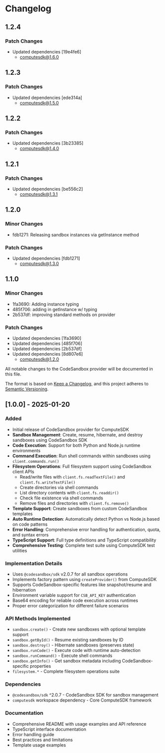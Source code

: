 # Changelog

## 1.2.4

### Patch Changes

- Updated dependencies [19e4fe6]
  - computesdk@1.6.0

## 1.2.3

### Patch Changes

- Updated dependencies [ede314a]
  - computesdk@1.5.0

## 1.2.2

### Patch Changes

- Updated dependencies [3b23385]
  - computesdk@1.4.0

## 1.2.1

### Patch Changes

- Updated dependencies [be556c2]
  - computesdk@1.3.1

## 1.2.0

### Minor Changes

- fdb1271: Releasing sandbox instances via getInstance method

### Patch Changes

- Updated dependencies [fdb1271]
  - computesdk@1.3.0

## 1.1.0

### Minor Changes

- 1fa3690: Adding instance typing
- 485f706: adding in getInstance w/ typing
- 2b537df: improving standard methods on provider

### Patch Changes

- Updated dependencies [1fa3690]
- Updated dependencies [485f706]
- Updated dependencies [2b537df]
- Updated dependencies [8d807e6]
  - computesdk@1.2.0

All notable changes to the CodeSandbox provider will be documented in this file.

The format is based on [Keep a Changelog](https://keepachangelog.com/en/1.0.0/),
and this project adheres to [Semantic Versioning](https://semver.org/spec/v2.0.0.html).

## [1.0.0] - 2025-01-20

### Added

- Initial release of CodeSandbox provider for ComputeSDK
- **Sandbox Management**: Create, resume, hibernate, and destroy sandboxes using CodeSandbox SDK
- **Code Execution**: Support for both Python and Node.js runtime environments
- **Command Execution**: Run shell commands within sandboxes using `client.commands.run()`
- **Filesystem Operations**: Full filesystem support using CodeSandbox client APIs
  - Read/write files with `client.fs.readTextFile()` and `client.fs.writeTextFile()`
  - Create directories via shell commands
  - List directory contents with `client.fs.readdir()`
  - Check file existence via shell commands
  - Remove files and directories with `client.fs.remove()`
- **Template Support**: Create sandboxes from custom CodeSandbox templates
- **Auto Runtime Detection**: Automatically detect Python vs Node.js based on code patterns
- **Error Handling**: Comprehensive error handling for authentication, quota, and syntax errors
- **TypeScript Support**: Full type definitions and TypeScript compatibility
- **Comprehensive Testing**: Complete test suite using ComputeSDK test utilities

### Implementation Details

- Uses `@codesandbox/sdk` v2.0.7 for all sandbox operations
- Implements factory pattern using `createProvider()` from ComputeSDK
- Supports CodeSandbox-specific features like snapshot/resume and hibernation
- Environment variable support for `CSB_API_KEY` authentication
- Base64 encoding for reliable code execution across runtimes
- Proper error categorization for different failure scenarios

### API Methods Implemented

- `sandbox.create()` - Create new sandboxes with optional template support
- `sandbox.getById()` - Resume existing sandboxes by ID
- `sandbox.destroy()` - Hibernate sandboxes (preserves state)
- `sandbox.runCode()` - Execute code with runtime auto-detection
- `sandbox.runCommand()` - Execute shell commands
- `sandbox.getInfo()` - Get sandbox metadata including CodeSandbox-specific properties
- `filesystem.*` - Complete filesystem operations suite

### Dependencies

- `@codesandbox/sdk` ^2.0.7 - CodeSandbox SDK for sandbox management
- `computesdk` workspace dependency - Core ComputeSDK framework

### Documentation

- Comprehensive README with usage examples and API reference
- TypeScript interface documentation
- Error handling guide
- Best practices and limitations
- Template usage examples
